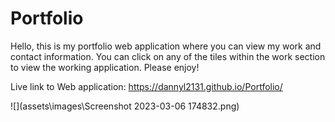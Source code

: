 # Portfolio

Hello, this is my portfolio web application where you can view my work and contact information. You can click on any of the tiles within the work section to view the working application. Please enjoy!

Live link to Web application: https://dannyl2131.github.io/Portfolio/

![](assets\images\Screenshot 2023-03-06 174832.png)